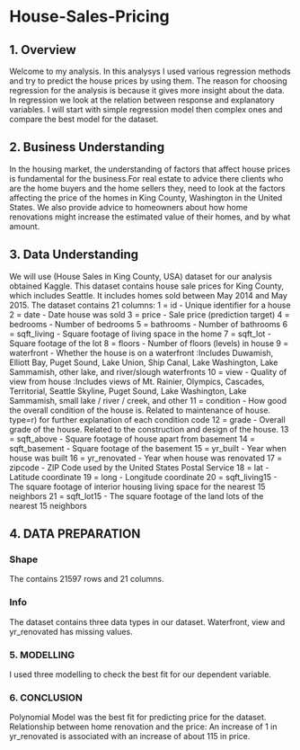 # House-Sales-Pricing
## 1. Overview
Welcome to my analysis. In this analysys I used various regression methods and try to predict the house prices by using them. The reason for choosing regression for the analysis is because it gives more insight about the data. In regression we look at the relation between response and explanatory variables. I will start with simple regression model then complex ones and compare the best model for the dataset.
## 2. Business Understanding
In the housing market, the understanding of factors that affect house prices is fundamental for the business.For real estate to advice there clients who are the home buyers and the home sellers they, need to look at the factors affecting the price of the homes in King County, Washington in the United States. We also provide advice to homeowners about how home renovations might increase the estimated value of their homes, and by what amount.
## 3. Data Understanding
We will use (House Sales in King County, USA) dataset for our analysis obtained Kaggle. This dataset contains house sale prices for King County, which includes Seattle. It includes homes sold between May 2014 and May 2015.
The dataset contains 21 columns:
1 = id - Unique identifier for a house
2 = date - Date house was sold
3 = price - Sale price (prediction target)
4 = bedrooms - Number of bedrooms
5 = bathrooms - Number of bathrooms
6 = sqft_living - Square footage of living space in the home
7 = sqft_lot - Square footage of the lot
8 = floors - Number of floors (levels) in house
9 = waterfront - Whether the house is on a waterfront :Includes Duwamish, Elliott Bay, Puget Sound, Lake Union, Ship Canal, Lake Washington, Lake Sammamish, other lake, and river/slough waterfronts
10 = view - Quality of view from house :Includes views of Mt. Rainier, Olympics, Cascades, Territorial, Seattle Skyline, Puget Sound, Lake Washington, Lake Sammamish, small lake / river / creek, and other
11 = condition - How good the overall condition of the house is. Related to maintenance of house. type=r) for further explanation of each condition code
12 = grade - Overall grade of the house. Related to the construction and design of the house.
13 = sqft_above - Square footage of house apart from basement
14 = sqft_basement - Square footage of the basement
15 = yr_built - Year when house was built
16 = yr_renovated - Year when house was renovated
17 = zipcode - ZIP Code used by the United States Postal Service
18 = lat - Latitude coordinate
19 = long - Longitude coordinate
20 = sqft_living15 - The square footage of interior housing living space for the nearest 15 neighbors
21 = sqft_lot15 - The square footage of the land lots of the nearest 15 neighbors
## 4. DATA PREPARATION
### Shape
The contains 21597 rows and 21 columns.
### Info
The dataset contains three data types in our dataset. Waterfront, view and yr_renovated has missing values.
### 5. MODELLING
I used three modelling to check the best fit for our dependent variable.
### 6. CONCLUSION
Polynomial Model was the best fit for predicting price for the dataset.
Relationship between home renovation and the price: An increase of 1 in yr_renovated is associated with an increase of about 115 in price.
